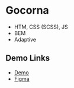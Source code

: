 # Gocorna

- HTM, CSS (SCSS), JS
- BEM
- Adaptive

## Demo Links

- [Demo](https://AndriiZakharenko.github.io/gocorna/)
- [Figma](https://www.figma.com/community/file/881195862226597419)


